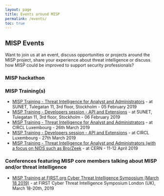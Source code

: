 ```yaml
---
layout: page
title: Events around MISP
permalink: /events/
toc: true
---
```


## MISP Events

Want to join us at an event, discuss opportunities or projects around the MISP project, share your experience about threat intelligence or discuss how MISP could be improved to support security professionals?

### MISP hackathon

### MISP Training(s)

- [MISP Training - Threat Intelligence for Analyst and Administrators](https://en.xing-events.com/KPDDMPC) -  at SUNET, Tulegatan 11, 3rd floor, Stockholm - 05 February 2019
- [MISP Training - Developers session - API and Extensions](https://en.xing-events.com/YJYEYPG) - at SUNET, Tulegatan 11, 3rd floor, Stockholm - 06 February 2019
- [MISP Training - Threat Intelligence for Analyst and Administrators](https://en.xing-events.com/YXNNPWD) - at CIRCL Luxembourg - 26th March 2019
- [MISP Training - Developers session - API and Extensions](https://en.xing-events.com/IHSBNTB) - at CIRCL Luxembourg - 27th March 2019
- [MISP Training - Threat Intelligence for Analyst and Administrators (with a focus on NIDS such as Bro/Zeek](https://indico.cern.ch/event/787173/) - at CERN - 11-12 April 2019

### Conferences featuring MISP core members talking about MISP and/or threat intelligence

- [MISP Training at FIRST.org Cyber Threat Intelligence Symposium (March 18 2019)](https://www.first.org/events/symposium/london2019/program) - at FIRST Cyber Threat Intelligence Symposium London (UK), March 18-20th, 2019

